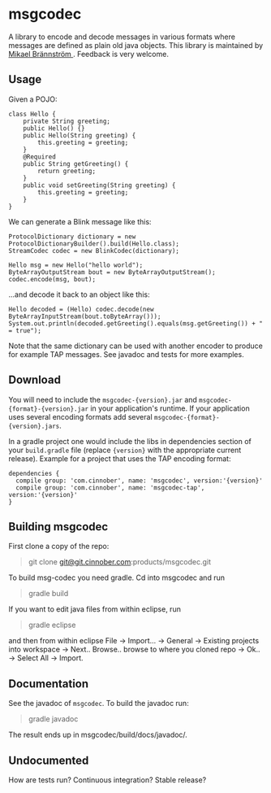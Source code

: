# msgcodec #
A library to encode and decode messages in various formats where messages are defined as plain old java objects. This library is maintained by [Mikael Brännström ](mailto://mikael.brannstrom@cinnober.com). Feedback is very welcome. 

## Usage ##
Given a POJO:

    class Hello {
        private String greeting;
        public Hello() {}
        public Hello(String greeting) {
            this.greeting = greeting;
        }
        @Required
        public String getGreeting() {
            return greeting;
        }
        public void setGreeting(String greeting) {
            this.greeting = greeting;
        }
    }


We can generate a Blink message like this:

    ProtocolDictionary dictionary = new ProtocolDictionaryBuilder().build(Hello.class);
    StreamCodec codec = new BlinkCodec(dictionary);

    Hello msg = new Hello("hello world");
    ByteArrayOutputStream bout = new ByteArrayOutputStream();
    codec.encode(msg, bout);

...and decode it back to an object like this:

    Hello decoded = (Hello) codec.decode(new ByteArrayInputStream(bout.toByteArray()));
    System.out.println(decoded.getGreeting().equals(msg.getGreeting()) + " = true");

Note that the same dictionary can be used with another encoder to produce for example TAP messages. See javadoc and tests for more examples.


## Download ##
You will need to include the `msgcodec-{version}.jar` and `msgcodec-{format}-{version}.jar` in your application's runtime. If your application uses several encoding formats add several `msgcodec-{format}-{version}.jars`.

In a gradle project one would include the libs in dependencies section of your `build.gradle` file (replace `{version}` with the appropriate current release). Example for a project that uses the TAP encoding format:

    dependencies {
      compile group: 'com.cinnober', name: 'msgcodec', version:'{version}'
      compile group: 'com.cinnober', name: 'msgcodec-tap', version:'{version}'
    }

## Building msgcodec ##
First clone a copy of the repo:
>git clone git@git.cinnober.com:products/msgcodec.git

To build msg-codec you need gradle. Cd into msgcodec and run
>gradle build

If you want to edit java files from within eclipse, run
>gradle eclipse

and then from within eclipse File -> Import... -> General -> Existing projects into workspace -> Next.. Browse.. browse to where you cloned repo -> Ok.. -> Select All -> Import.

## Documentation ##
See the javadoc of `msgcodec`. To build the javadoc run:
>gradle javadoc

The result ends up in msgcodec/build/docs/javadoc/.

## Undocumented ##
How are tests run?
Continuous integration?
Stable release?
